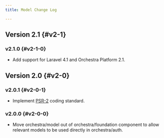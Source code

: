 ```yaml
---
title: Model Change Log

---
```


## Version 2.1 {#v2-1}

### v2.1.0 {#v2-1-0}

* Add support for Laravel 4.1 and Orchestra Platform 2.1.

## Version 2.0 {#v2-0}

### v2.0.1 {#v2-0-1}

* Implement [PSR-2](https://github.com/php-fig/fig-standards/blob/master/accepted/PSR-2-coding-style-guide.md) coding standard.

### v2.0.0 {#v2-0-0}

* Move orchestra/model out of orchestra/foundation component to allow relevant models to be used directly in orchestra/auth.

